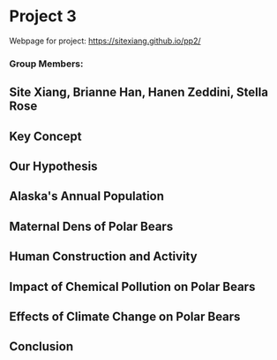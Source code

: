 # Project 3
Webpage for project: https://sitexiang.github.io/pp2/

### Group Members:
Site Xiang, Brianne Han, Hanen Zeddini, Stella Rose
---

## Key Concept





## Our Hypothesis





## Alaska's Annual Population



## Maternal Dens of Polar Bears


## Human Construction and Activity

## Impact of Chemical Pollution on Polar Bears

## Effects of Climate Change on Polar Bears

## Conclusion


